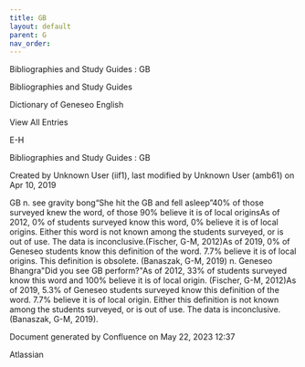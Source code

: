 ```yaml
---
title: GB
layout: default
parent: G
nav_order:
---
```


Bibliographies and Study Guides : GB

Bibliographies and Study Guides

Dictionary of Geneseo English

View All Entries

E-H

Bibliographies and Study Guides : GB

Created by  Unknown User (iif1), last modified by  Unknown User (amb61) on Apr 10, 2019

GB n. see gravity bong“She hit the GB and fell asleep”40% of those surveyed knew the word, of those 90% believe it is of local originsAs of 2012, 0% of students surveyed know this word, 0% believe it is of local origins. Either this word is not known among the students surveyed, or is out of use. The data is inconclusive.(Fischer, G-M, 2012)As of 2019, 0% of Geneseo students know this definition of the word. 7.7% believe it is of local origins. This definition is obsolete. (Banaszak, G-M, 2019) n. Geneseo Bhangra&quot;Did you see GB perform?&quot;As of 2012, 33% of students surveyed know this word and 100% believe it is of local origin. (Fischer, G-M, 2012)As of 2019, 5.3% of Geneseo students surveyed know this definition of the word. 7.7% believe it is of local origin. Either this definition is not known among the students surveyed, or is out of use. The data is inconclusive.(Banaszak, G-M, 2019). 

Document generated by Confluence on May 22, 2023 12:37

Atlassian
